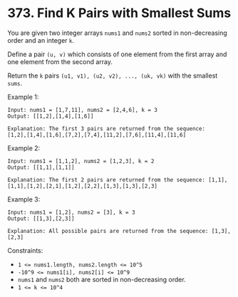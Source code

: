 # 373. Find K Pairs with Smallest Sums

You are given two integer arrays `nums1` and `nums2` sorted in non-decreasing order and an integer `k`.

Define a pair `(u, v)` which consists of one element from the first array and one element from the second array.

Return the `k` pairs `(u1, v1), (u2, v2), ..., (uk, vk)` with the smallest `sums`.

Example 1:

    Input: nums1 = [1,7,11], nums2 = [2,4,6], k = 3
    Output: [[1,2],[1,4],[1,6]]

    Explanation: The first 3 pairs are returned from the sequence: 
    [1,2],[1,4],[1,6],[7,2],[7,4],[11,2],[7,6],[11,4],[11,6]

Example 2:

    Input: nums1 = [1,1,2], nums2 = [1,2,3], k = 2
    Output: [[1,1],[1,1]]

    Explanation: The first 2 pairs are returned from the sequence: [1,1],[1,1],[1,2],[2,1],[1,2],[2,2],[1,3],[1,3],[2,3]

Example 3:

    Input: nums1 = [1,2], nums2 = [3], k = 3
    Output: [[1,3],[2,3]]

    Explanation: All possible pairs are returned from the sequence: [1,3],[2,3]

Constraints:

- `1 <= nums1.length, nums2.length <= 10^5`
- `-10^9 <= nums1[i], nums2[i] <= 10^9`
- `nums1` and `nums2` both are sorted in non-decreasing order.
- `1 <= k <= 10^4`
 